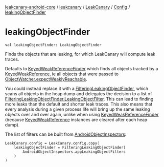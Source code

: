 [leakcanary-android-core](../../../index.md) / [leakcanary](../../index.md) / [LeakCanary](../index.md) / [Config](index.md) / [leakingObjectFinder](./leaking-object-finder.md)

# leakingObjectFinder

`val leakingObjectFinder: LeakingObjectFinder`

Finds the objects that are leaking, for which LeakCanary will compute leak traces.

Defaults to [KeyedWeakReferenceFinder](#) which finds all objects tracked by a
[KeyedWeakReference](#), ie all objects that were passed to
[ObjectWatcher.expectWeaklyReachable](#).

You could instead replace it with a [FilteringLeakingObjectFinder](#), which scans all objects
in the heap dump and delegates the decision to a list of
[FilteringLeakingObjectFinder.LeakingObjectFilter](#). This can lead to finding more leaks
than the default and shorter leak traces. This also means that every analysis during a
given process life will bring up the same leaking objects over and over again, unlike
when using [KeyedWeakReferenceFinder](#) (because [KeyedWeakReference](#) instances are cleared
after each heap dump).

The list of filters can be built from [AndroidObjectInspectors](#):

```
LeakCanary.config = LeakCanary.config.copy(
    leakingObjectFinder = FilteringLeakingObjectFinder(
        AndroidObjectInspectors.appLeakingObjectFilters
    )
)
```

